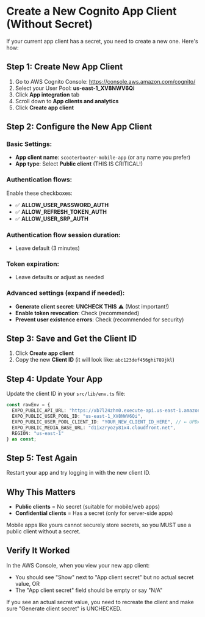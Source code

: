 # Create a New Cognito App Client (Without Secret)

If your current app client has a secret, you need to create a new one. Here's how:

## Step 1: Create New App Client

1. Go to AWS Cognito Console: https://console.aws.amazon.com/cognito/
2. Select your User Pool: **us-east-1_XV8NWV6Qi**
3. Click **App integration** tab
4. Scroll down to **App clients and analytics**
5. Click **Create app client**

## Step 2: Configure the New App Client

### Basic Settings:
- **App client name**: `scooterbooter-mobile-app` (or any name you prefer)
- **App type**: Select **Public client** (THIS IS CRITICAL!)

### Authentication flows:
Enable these checkboxes:
- ✅ **ALLOW_USER_PASSWORD_AUTH**
- ✅ **ALLOW_REFRESH_TOKEN_AUTH**
- ✅ **ALLOW_USER_SRP_AUTH**

### Authentication flow session duration:
- Leave default (3 minutes)

### Token expiration:
- Leave defaults or adjust as needed

### Advanced settings (expand if needed):
- **Generate client secret**: **UNCHECK THIS** ⚠️ (Most important!)
- **Enable token revocation**: Check (recommended)
- **Prevent user existence errors**: Check (recommended for security)

## Step 3: Save and Get the Client ID

1. Click **Create app client**
2. Copy the new **Client ID** (it will look like: `abc123def456ghi789jkl`)

## Step 4: Update Your App

Update the client ID in your `src/lib/env.ts` file:

```typescript
const rawEnv = {
  EXPO_PUBLIC_API_URL: "https://xb7l24zhn0.execute-api.us-east-1.amazonaws.com/prod",
  EXPO_PUBLIC_USER_POOL_ID: "us-east-1_XV8NWV6Qi",
  EXPO_PUBLIC_USER_POOL_CLIENT_ID: "YOUR_NEW_CLIENT_ID_HERE", // ← UPDATE THIS
  EXPO_PUBLIC_MEDIA_BASE_URL: "d1ixzryozy81x4.cloudfront.net",
  REGION: "us-east-1"
} as const;
```

## Step 5: Test Again

Restart your app and try logging in with the new client ID.

## Why This Matters

- **Public clients** = No secret (suitable for mobile/web apps)
- **Confidential clients** = Has a secret (only for server-side apps)

Mobile apps like yours cannot securely store secrets, so you MUST use a public client without a secret.

## Verify It Worked

In the AWS Console, when you view your new app client:
- You should see "Show" next to "App client secret" but no actual secret value, OR
- The "App client secret" field should be empty or say "N/A"

If you see an actual secret value, you need to recreate the client and make sure "Generate client secret" is UNCHECKED.
